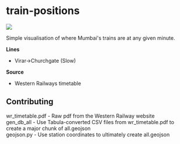 # train-positions

![](https://user-images.githubusercontent.com/126868/39108890-ef27209c-46e7-11e8-8747-30d9eff98785.gif)

Simple visualisation of where Mumbai's trains are at any given minute.

**Lines**
- Virar->Churchgate (Slow)

**Source**
- Western Railways timetable

## Contributing

wr_timetable.pdf - Raw pdf from the Western Railway website <br>
gen_db_all - Use Tabula-converted CSV files from wr_timetable.pdf to create a major chunk of all.geojson <br>
geojson.py - Use station coordinates to ultimately create all.geojson

